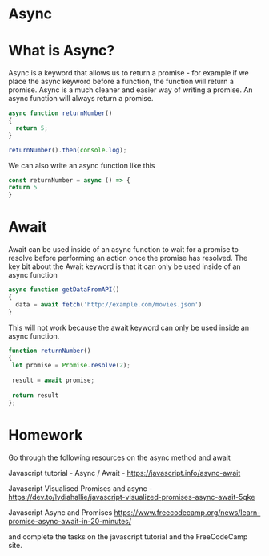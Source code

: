 # Async 

# What is Async?

Async is a keyword that allows us to return a promise - for example if we place the async keyword before a function, the function will return a promise. Async is a much cleaner and easier way of writing a promise. An async function will always return a promise.
```js
async function returnNumber()
{
  return 5;
}

returnNumber().then(console.log);
```
We can also write an async function like this
```js
const returnNumber = async () => {
return 5
}
```

# Await

Await can be used inside of an async function to wait for a promise to resolve before performing an action once the promise has resolved. The key bit about the Await keyword is that it can only be used inside of an async function

```js
async function getDataFromAPI()
{ 
  data = await fetch('http://example.com/movies.json') 
}
```

This will not work because the await keyword can only be used inside an async function.
```js
function returnNumber()
{
 let promise = Promise.resolve(2);
 
 result = await promise;
 
 return result
};
```

# Homework

Go through the following resources on the async method and await

Javascript tutorial - Async / Await - https://javascript.info/async-await

Javascript Visualised Promises and async - https://dev.to/lydiahallie/javascript-visualized-promises-async-await-5gke

Javascript Async and Promises https://www.freecodecamp.org/news/learn-promise-async-await-in-20-minutes/ 

and complete the tasks on the javascript tutorial and the FreeCodeCamp site.

